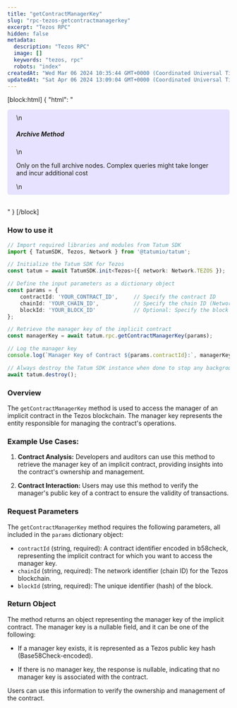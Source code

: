 ```yaml
---
title: "getContractManagerKey"
slug: "rpc-tezos-getcontractmanagerkey"
excerpt: "Tezos RPC"
hidden: false
metadata: 
  description: "Tezos RPC"
  image: []
  keywords: "tezos, rpc"
  robots: "index"
createdAt: "Wed Mar 06 2024 10:35:44 GMT+0000 (Coordinated Universal Time)"
updatedAt: "Sat Apr 06 2024 13:09:04 GMT+0000 (Coordinated Universal Time)"
---
```

[block:html]
{
  "html": "<div style="padding: 10px 20px; border-radius: 5px; background-color: #e6e2ff; margin: 0 0 30px 0;">\n  <h5>Archive Method</h5>\n  <p>Only on the full archive nodes. Complex queries might take longer and incur additional cost</p>\n</div>"
}
[/block]


### How to use it

```typescript
// Import required libraries and modules from Tatum SDK
import { TatumSDK, Tezos, Network } from '@tatumio/tatum';

// Initialize the Tatum SDK for Tezos
const tatum = await TatumSDK.init<Tezos>({ network: Network.TEZOS });

// Define the input parameters as a dictionary object
const params = {
    contractId: 'YOUR_CONTRACT_ID',     // Specify the contract ID
    chainId: 'YOUR_CHAIN_ID',           // Specify the chain ID (Network identifier)
    blockId: 'YOUR_BLOCK_ID'            // Optional: Specify the block ID if needed
};

// Retrieve the manager key of the implicit contract
const managerKey = await tatum.rpc.getContractManagerKey(params);

// Log the manager key
console.log(`Manager Key of Contract ${params.contractId}:`, managerKey);

// Always destroy the Tatum SDK instance when done to stop any background processes
await tatum.destroy();
```

### Overview

The `getContractManagerKey` method is used to access the manager of an implicit contract in the Tezos blockchain. The manager key represents the entity responsible for managing the contract's operations.

### Example Use Cases:

1. **Contract Analysis:** Developers and auditors can use this method to retrieve the manager key of an implicit contract, providing insights into the contract's ownership and management.

2. **Contract Interaction:** Users may use this method to verify the manager's public key of a contract to ensure the validity of transactions.

### Request Parameters

The `getContractManagerKey` method requires the following parameters, all included in the `params` dictionary object:

- `contractId` (string, required): A contract identifier encoded in b58check, representing the implicit contract for which you want to access the manager key.
- `chainId` (string, required): The network identifier (chain ID) for the Tezos blockchain.
- `blockId` (string, required): The unique identifier (hash) of the block.

### Return Object

The method returns an object representing the manager key of the implicit contract. The manager key is a nullable field, and it can be one of the following:

- If a manager key exists, it is represented as a Tezos public key hash (Base58Check-encoded).

- If there is no manager key, the response is nullable, indicating that no manager key is associated with the contract.

Users can use this information to verify the ownership and management of the contract.
